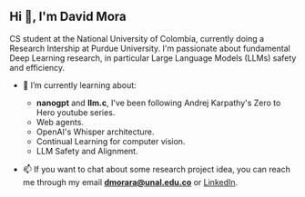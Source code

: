 ## Hi 👋, I'm David Mora</h2>
CS student at the National University of Colombia, currently doing a Research Intership at Purdue University. I'm passionate about fundamental Deep Learning research, in particular Large Language Models (LLMs) safety and efficiency.

- 🔭 I’m currently learning about:
    - **nanogpt** and **llm.c**, I've been following Andrej Karpathy's Zero to Hero youtube series.
    - Web agents.
    - OpenAI's Whisper architecture.
    - Continual Learning for computer vision.
    - LLM Safety and Alignment.

- 📫 If you want to chat about some research project idea, you can reach me through my email **dmorara@unal.edu.co** or [LinkedIn](https://www.linkedin.com/in/davidfmora/).
